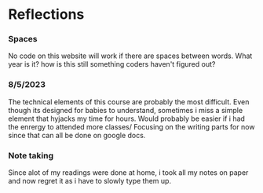 # Reflections

### Spaces
No code on this website will work if there are spaces between words. What year is it? how is this still something coders haven't figured out?

### 8/5/2023
The technical elements of this course are probably the most difficult. Even though its designed for babies to understand, sometimes i miss a simple element that hyjacks my time for hours. Would probably be easier if i had the enrergy to attended more classes/ Focusing on the writing parts for now since that can all be done on google docs.

### Note taking
Since alot of my readings were done at home, i took all my notes on paper and now regret it as i have to slowly type them up.
